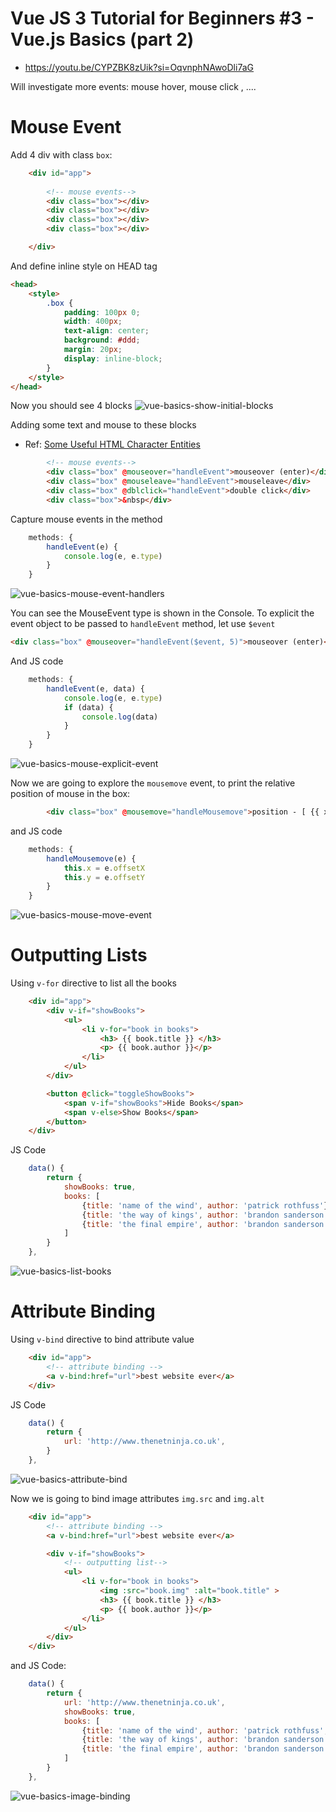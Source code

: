 # Vue JS 3 Tutorial for Beginners #3 - Vue.js Basics (part 2)
* https://youtu.be/CYPZBK8zUik?si=OqvnphNAwoDli7aG

Will investigate more events: mouse hover, mouse click , ....

# Mouse Event

Add 4 div with class `box`:
```html
    <div id="app">
                
        <!-- mouse events-->
        <div class="box"></div>
        <div class="box"></div>
        <div class="box"></div>
        <div class="box"></div>

    </div>
```

And define inline style on HEAD tag
```html
<head>    
    <style>
        .box {
            padding: 100px 0;
            width: 400px;
            text-align: center;
            background: #ddd;
            margin: 20px;
            display: inline-block;
        }
    </style>
</head>
```

Now you should see 4 blocks
![vue-basics-show-initial-blocks](./images/vuejs3-tutorials-show-initial-blocks.png)


Adding some text and mouse to these blocks
* Ref: [Some Useful HTML Character Entities](https://www.w3schools.com/html/html_entities.asp#:~:text=To%20add%20real%20spaces%20to,use%20the%20character%20entity.)
```html
        <!-- mouse events-->
        <div class="box" @mouseover="handleEvent">mouseover (enter)</div>
        <div class="box" @mouseleave="handleEvent">mouseleave</div>
        <div class="box" @dblclick="handleEvent">double click</div>
        <div class="box">&nbsp</div>
```

Capture mouse events in the method
```js
    methods: {        
        handleEvent(e) {
            console.log(e, e.type)
        }
    }
```

![vue-basics-mouse-event-handlers](./images/vuejs3-tutorials-mouse-event-handles.png)

You can see the MouseEvent type is shown in the Console. To explicit the event object to be passed to `handleEvent` method, let use `$event`
```html
<div class="box" @mouseover="handleEvent($event, 5)">mouseover (enter)</div>
```

And JS code
```js
    methods: {                
        handleEvent(e, data) {
            console.log(e, e.type)
            if (data) {
                console.log(data)
            }
        }
    }
```

![vue-basics-mouse-explicit-event](./images/vuejs3-tutorials-mouse-explicit-event-data.png)


Now we are going to explore the `mousemove` event, to print the relative position of mouse in the box:
```html
        <div class="box" @mousemove="handleMousemove">position - [ {{ x }} ; {{ y }} ]</div>
```
and JS code
```js
    methods: {        
        handleMousemove(e) {
            this.x = e.offsetX
            this.y = e.offsetY
        }        
    }
```

![vue-basics-mouse-move-event](./images/vuejs3-tutorials-mouse-move-event.png)


# Outputting Lists

Using `v-for` directive to list all the books
```html
    <div id="app">
        <div v-if="showBooks">                        
            <ul>
                <li v-for="book in books">
                    <h3> {{ book.title }} </h3>                    
                    <p> {{ book.author }}</p>
                </li>
            </ul>
        </div>                    

        <button @click="toggleShowBooks">
            <span v-if="showBooks">Hide Books</span>
            <span v-else>Show Books</span>
        </button>
    </div>
```

JS Code
```js
    data() {
        return {
            showBooks: true,
            books: [
                {title: 'name of the wind', author: 'patrick rothfuss'},
                {title: 'the way of kings', author: 'brandon sanderson'},
                {title: 'the final empire', author: 'brandon sanderson'},
            ]
        }
    },
```

![vue-basics-list-books](./images/vuejs3-tutorials-render-list-books.png)

# Attribute Binding

Using `v-bind` directive to bind attribute value
```html
    <div id="app">
        <!-- attribute binding -->
        <a v-bind:href="url">best website ever</a>
    </div>
```

JS Code
```js
    data() {
        return {
            url: 'http://www.thenetninja.co.uk',           
        }
    },
```


![vue-basics-attribute-bind](./images/vuejs3-tutorials-attribute-binding-href.png)


Now we is going to bind image attributes `img.src` and `img.alt`
```html
    <div id="app">
        <!-- attribute binding -->
        <a v-bind:href="url">best website ever</a>

        <div v-if="showBooks">         
            <!-- outputting list-->
            <ul>
                <li v-for="book in books">
                    <img :src="book.img" :alt="book.title" >
                    <h3> {{ book.title }} </h3>                    
                    <p> {{ book.author }}</p>
                </li>
            </ul>
        </div>
    </div>    
```

and JS Code:
```js
    data() {
        return {
            url: 'http://www.thenetninja.co.uk',
            showBooks: true,
            books: [
                {title: 'name of the wind', author: 'patrick rothfuss', img: 'assets/TheNameoftheWind_cover.jpg'},
                {title: 'the way of kings', author: 'brandon sanderson', img: 'assets/TheWayOfKings_cover.jpg'},
                {title: 'the final empire', author: 'brandon sanderson', img: 'assets/TheFinalEmpire_cover.jpg'},
            ]
        }
    },
```

![vue-basics-image-binding](./images/vuejs3-tutorials-imgage-binding-books.png)


